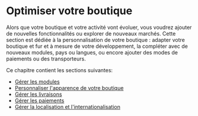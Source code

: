 # Optimiser votre boutique

Alors que votre boutique et votre activité vont évoluer, vous voudrez ajouter de nouvelles fonctionnalités ou explorer de nouveaux marchés. Cette section est dédiée à la personnalisation de votre boutique : adapter votre boutique et fur et à mesure de votre développement, la compléter avec de nouveaux modules, pays ou langues, ou encore ajouter des modes de paiements ou des transporteurs. 

Ce chapitre contient les sections suivantes:

* [Gérer les modules](gerer-modules/)
* [Personnaliser l'apparence de votre boutique](personnaliser-apparence-boutique/)
* [Gérer les livraisons](gerer-livraisons/)
* [Gérer les paiements](gerer-paiements/)
* [Gérer la localisation et l'internationalisation](gerer-localisation-et-internationalisation/)

